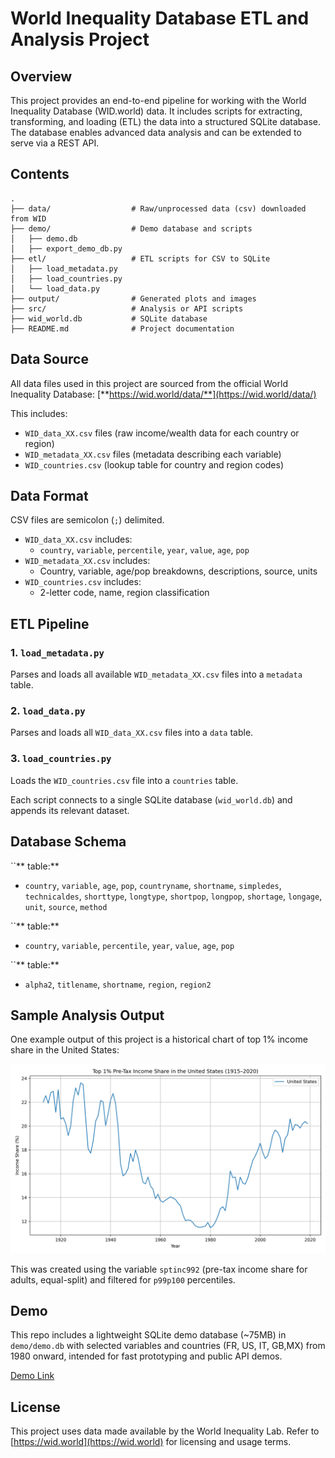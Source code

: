 # World Inequality Database ETL and Analysis Project

## Overview

This project provides an end-to-end pipeline for working with the World Inequality Database (WID.world) data. It includes scripts for extracting, transforming, and loading (ETL) the data into a structured SQLite database. The database enables advanced data analysis and can be extended to serve via a REST API.

## Contents

```
.
├── data/                  # Raw/unprocessed data (csv) downloaded from WID
├── demo/                  # Demo database and scripts
│   ├── demo.db
│   ├── export_demo_db.py
├── etl/                   # ETL scripts for CSV to SQLite
│   ├── load_metadata.py
│   ├── load_countries.py
│   └── load_data.py
├── output/                # Generated plots and images
├── src/                   # Analysis or API scripts
├── wid_world.db           # SQLite database
├── README.md              # Project documentation
```

## Data Source

All data files used in this project are sourced from the official World Inequality Database: [**https://wid.world/data/**](https://wid.world/data/)

This includes:

- `WID_data_XX.csv` files (raw income/wealth data for each country or region)
- `WID_metadata_XX.csv` files (metadata describing each variable)
- `WID_countries.csv` (lookup table for country and region codes)

## Data Format

CSV files are semicolon (`;`) delimited.

- `WID_data_XX.csv` includes:
  - `country`, `variable`, `percentile`, `year`, `value`, `age`, `pop`
- `WID_metadata_XX.csv` includes:
  - Country, variable, age/pop breakdowns, descriptions, source, units
- `WID_countries.csv` includes:
  - 2-letter code, name, region classification

## ETL Pipeline

### 1. `load_metadata.py`

Parses and loads all available `WID_metadata_XX.csv` files into a `metadata` table.

### 2. `load_data.py`

Parses and loads all `WID_data_XX.csv` files into a `data` table.

### 3. `load_countries.py`

Loads the `WID_countries.csv` file into a `countries` table.

Each script connects to a single SQLite database (`wid_world.db`) and appends its relevant dataset.

## Database Schema

``** table:**

- `country`, `variable`, `age`, `pop`, `countryname`, `shortname`, `simpledes`, `technicaldes`, `shorttype`, `longtype`, `shortpop`, `longpop`, `shortage`, `longage`, `unit`, `source`, `method`

``** table:**

- `country`, `variable`, `percentile`, `year`, `value`, `age`, `pop`

``** table:**

- `alpha2`, `titlename`, `shortname`, `region`, `region2`

## Sample Analysis Output

One example output of this project is a historical chart of top 1% income share in the United States:

![Top 1% Income Share in US](output/usa_top1_income_share.png)

This was created using the variable `sptinc992` (pre-tax income share for adults, equal-split) and filtered for `p99p100` percentiles.

## Demo

This repo includes a lightweight SQLite demo database (~75MB) in `demo/demo.db` with selected variables and countries (FR, US, IT, GB,MX) from 1980 onward, intended for fast prototyping and public API demos.

[Demo Link](https://y8o.github.io/wid-analysis/)

## License

This project uses data made available by the World Inequality Lab. Refer to [https://wid.world](https://wid.world) for licensing and usage terms.

